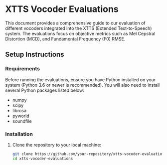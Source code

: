 # XTTS Vocoder Evaluations

This document provides a comprehensive guide to our evaluation of different vocoders integrated into the XTTS (Extended Text-to-Speech) system. The evaluations focus on objective metrics such as Mel Cepstral Distortion (MCD), and Fundamental Frequency (F0) RMSE.

## Setup Instructions

### Requirements

Before running the evaluations, ensure you have Python installed on your system (Python 3.6 or newer is recommended). You will also need to install several Python packages listed below: 

* numpy
* scipy
* librosa
* pyworld
* soundfile

### Installation

1. Clone the repository to your local machine:

   ```bash
   git clone https://github.com/your-repository/xtts-vocoder-evaluations.git
   cd xtts-vocoder-evaluations

